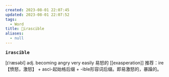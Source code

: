 ```yaml
---
created: 2023-08-01 22:07:45
updated: 2023-08-01 22:07:52
tags:
  - Word
title: 📖irascible
aliases:
  - null
---
```


<pre><strong>irascible</strong></pre>
[ɪˈræsəbl]
adj. becoming angry very easily 易怒的
[[exasperation]]
推荐：ire【愤怒，激怒】 + asci-起始格后缀 + -ible形容词后缀。即易激怒的，暴躁的。